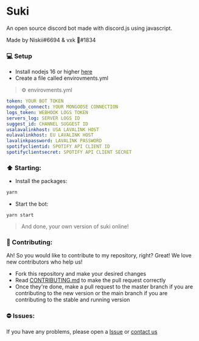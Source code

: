 # Suki
An open source discord bot made with discord.js using javascript.


Made by Niskii#6694 & vxk 🖤#1834


### 💻 Setup
- Install nodejs 16 or higher [here](https://nodejs.org)
- Create a file called envirovments.yml

> ⚙️ envirovments.yml

```yml
token: YOUR BOT TOKEN
mongodb_connect: YOUR MONGOOSE CONNECTION
logs_token: WEBHOOK LOGS TOKEN
servers_log: SERVER LOGS ID
suggest_id: CHANNEL SUGGEST ID
usalavalinkhost: USA LAVALINK HOST
eulavalinkhost: EU LAVALINK HOST
lavalinkpassword: LAVALINK PASSWORD
spotifyclientid: SPOTIFY API CLIENT ID
spotifyclientsecret: SPOTIFY API CLIENT SECRET
```

### ⬆️ Starting:
- Install the packages:
```bash
yarn
```
- Start the bot:
```
yarn start
```
> And done, your own version of suki online!

### 🥳 Contributing:
Ah! So you would like to contribute to my repository, right? Great! We love new contributors who help us!
- Fork this repository and make your desired changes
- Read [CONTRIBUTING.md](https://github.com/sukicorp/Suki/blob/main/.github/CONTRIBUTING.md) to make the pull request correctly
- Once they're done, make a pull request to the master branch if you are contributing to the new version or the main branch if you are contributing to the stable and running version

### ⛔ Issues:
If you have any problems, please open a [Issue](https://github.com/sukicorp/Suki/issues) or [contact us](https://discord.gg/xBe7hABxMD)
